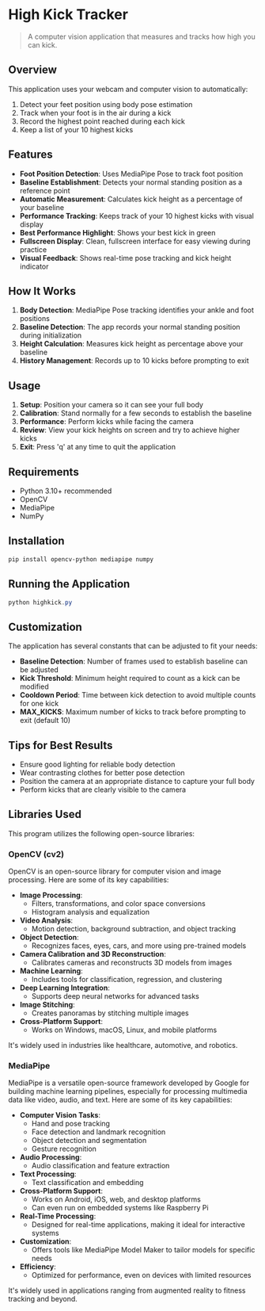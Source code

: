 # High Kick Tracker

> A computer vision application that measures and tracks how high you can kick.

## Overview

This application uses your webcam and computer vision to automatically:

1. Detect your feet position using body pose estimation
2. Track when your foot is in the air during a kick
3. Record the highest point reached during each kick
4. Keep a list of your 10 highest kicks

## Features

- **Foot Position Detection**: Uses MediaPipe Pose to track foot position
- **Baseline Establishment**: Detects your normal standing position as a reference point
- **Automatic Measurement**: Calculates kick height as a percentage of your baseline
- **Performance Tracking**: Keeps track of your 10 highest kicks with visual display
- **Best Performance Highlight**: Shows your best kick in green
- **Fullscreen Display**: Clean, fullscreen interface for easy viewing during practice
- **Visual Feedback**: Shows real-time pose tracking and kick height indicator

## How It Works

1. **Body Detection**: MediaPipe Pose tracking identifies your ankle and foot positions
2. **Baseline Detection**: The app records your normal standing position during initialization
3. **Height Calculation**: Measures kick height as percentage above your baseline
4. **History Management**: Records up to 10 kicks before prompting to exit

## Usage

1. **Setup**: Position your camera so it can see your full body
2. **Calibration**: Stand normally for a few seconds to establish the baseline
3. **Performance**: Perform kicks while facing the camera
4. **Review**: View your kick heights on screen and try to achieve higher kicks
5. **Exit**: Press 'q' at any time to quit the application

## Requirements

- Python 3.10+ recommended
- OpenCV
- MediaPipe
- NumPy

## Installation

```powershell
pip install opencv-python mediapipe numpy
```

## Running the Application

```powershell
python highkick.py
```

## Customization

The application has several constants that can be adjusted to fit your needs:

- **Baseline Detection**: Number of frames used to establish baseline can be adjusted
- **Kick Threshold**: Minimum height required to count as a kick can be modified
- **Cooldown Period**: Time between kick detection to avoid multiple counts for one kick
- **MAX_KICKS**: Maximum number of kicks to track before prompting to exit (default 10)

## Tips for Best Results

- Ensure good lighting for reliable body detection
- Wear contrasting clothes for better pose detection
- Position the camera at an appropriate distance to capture your full body
- Perform kicks that are clearly visible to the camera

## Libraries Used

This program utilizes the following open-source libraries:

### OpenCV (cv2)
OpenCV is an open-source library for computer vision and image processing. Here are some of its key capabilities:

- **Image Processing**:
  - Filters, transformations, and color space conversions
  - Histogram analysis and equalization
- **Video Analysis**:
  - Motion detection, background subtraction, and object tracking
- **Object Detection**:
  - Recognizes faces, eyes, cars, and more using pre-trained models
- **Camera Calibration and 3D Reconstruction**:
  - Calibrates cameras and reconstructs 3D models from images
- **Machine Learning**:
  - Includes tools for classification, regression, and clustering
- **Deep Learning Integration**:
  - Supports deep neural networks for advanced tasks
- **Image Stitching**:
  - Creates panoramas by stitching multiple images
- **Cross-Platform Support**:
  - Works on Windows, macOS, Linux, and mobile platforms

It's widely used in industries like healthcare, automotive, and robotics.

### MediaPipe
MediaPipe is a versatile open-source framework developed by Google for building machine learning pipelines, especially for processing multimedia data like video, audio, and text. Here are some of its key capabilities:

- **Computer Vision Tasks**:
  - Hand and pose tracking
  - Face detection and landmark recognition
  - Object detection and segmentation
  - Gesture recognition
- **Audio Processing**:
  - Audio classification and feature extraction
- **Text Processing**:
  - Text classification and embedding
- **Cross-Platform Support**:
  - Works on Android, iOS, web, and desktop platforms
  - Can even run on embedded systems like Raspberry Pi
- **Real-Time Processing**:
  - Designed for real-time applications, making it ideal for interactive systems
- **Customization**:
  - Offers tools like MediaPipe Model Maker to tailor models for specific needs
- **Efficiency**:
  - Optimized for performance, even on devices with limited resources

It's widely used in applications ranging from augmented reality to fitness tracking and beyond.
